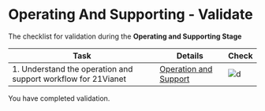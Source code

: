 <properties
	pageTitle="Global Customer Playbook operating-supporting-validate "
	description="Global Customer Playbook operating-supporting-validate"
	services="global-customer-playbook"
	documentationCenter=""
	authors="jtong"
	manager="edwinc"
	editor=""
	tags="global-customer-playbook"/>

<tags
	ms.service="migration-lifecycle-operating-supporting"
	ms.workload=""
	ms.tgt_pltfrm=""
	ms.devlang="na"
	ms.topic="article"
	ms.date="11/21/2016"
	wacn.date="11/21/2016"
	wacn.lang="en" 
	ms.author="jtong"/>

# Operating And Supporting - Validate

The checklist for validation during the **Operating and Supporting Stage**

Task | Details | Check
----- | ----- | -----
1. Understand the operation and support workflow for 21Vianet | [Operation and Support](/solutions/global-customer/operating-supporting/guidance/partners/) | ![d](/solutions/global-customer/media/check-box.png)

You have completed validation.

